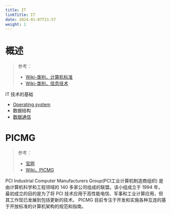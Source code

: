 ```yaml
---
title: IT
linkTitle: IT
date: 2024-01-07T21:57
weight: 1
---
```


# 概述

> 参考：
> 
> - [Wiki-类别，计算机标准](https://en.wikipedia.org/wiki/Category:Computer_standards)
> - [Wiki-类别，信息技术](https://en.wikipedia.org/wiki/Category:Information_technology)

IT 技术的基础

- [Operating system](docs/1.操作系统/Operating%20system/Operating%20system.md)
- 数据结构
- [数据通信](docs/4.数据通信/数据通信/数据通信.md)



# PICMG

> 参考：
> 
> - [官网](https://www.picmg.org/)
> - [Wiki，PICMG](https://en.wikipedia.org/wiki/PICMG)

PCI Industrial Computer Manufacturers Group(PCI工业计算机制造商组织) 是由计算机科学和工程领域的 140 多家公司组成的联盟。该小组成立于 1994 年，最初成立的目的是为了将 PCI 技术应用于高性能电信、军事和工业计算应用，但其工作现已发展到包括更新的技术。 PICMG 目前专注于开发和实施各种互连的基于开放标准的计算机架构的规范和指南。